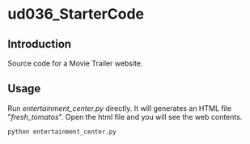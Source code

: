 # ud036_StarterCode
## Introduction
Source code for a Movie Trailer website.

## Usage
Run _entertainment_center.py_ directly. It will generates an HTML file "_fresh_tomatos_". Open the html file and you will see the web contents. 
```python
python entertainment_center.py
```
